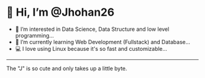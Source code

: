 # 👋 Hi, I’m @Jhohan26
- 👀 I’m interested in Data Science, Data Structure and low level programming...
- 🌱 I’m currently learning Web Development (Fullstack) and Database...
- 💻 I love using Linux because it's so fast and customizable...
---
The "J" is so cute and only takes up a little byte.

<!---
Jhohan26/Jhohan26 is a ✨ special ✨ repository because its `README.md` (this file) appears on your GitHub profile.
You can click the Preview link to take a look at your changes.
--->

